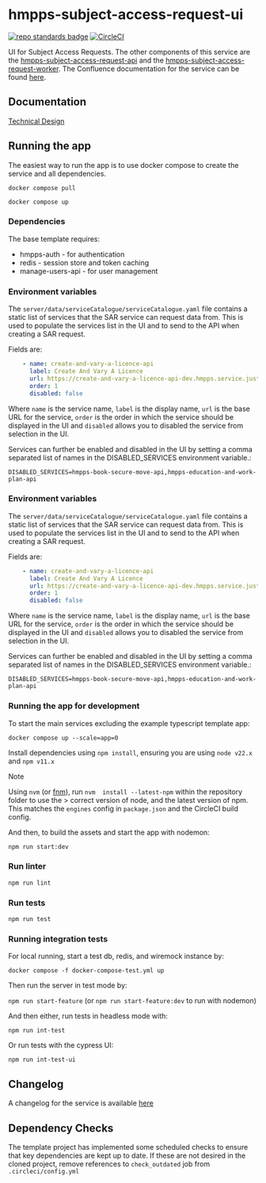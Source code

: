# hmpps-subject-access-request-ui
[![repo standards badge](https://img.shields.io/badge/dynamic/json?color=blue&style=flat&logo=github&label=MoJ%20Compliant&query=%24.result&url=https%3A%2F%2Foperations-engineering-reports.cloud-platform.service.justice.gov.uk%2Fapi%2Fv1%2Fcompliant_public_repositories%2Fhmpps-subject-access-request-ui)](https://operations-engineering-reports.cloud-platform.service.justice.gov.uk/public-github-repositories.html#hmpps-subject-access-request-ui "Link to report")
[![CircleCI](https://circleci.com/gh/ministryofjustice/hmpps-subject-access-request-ui/tree/main.svg?style=svg)](https://circleci.com/gh/ministryofjustice/hmpps-subject-access-request-ui)

UI for Subject Access Requests. The other components of this service are the [hmpps-subject-access-request-api](https://github.com/ministryofjustice/hmpps-subject-access-request-api) and the [hmpps-subject-access-request-worker](https://github.com/ministryofjustice/hmpps-subject-access-request-worker). The Confluence documentation for the service can be found [here](https://dsdmoj.atlassian.net/wiki/spaces/SARS/pages/4771479564/Overview).

## Documentation

[Technical Design](docs/technical-design.md)

## Running the app
The easiest way to run the app is to use docker compose to create the service and all dependencies. 

`docker compose pull`

`docker compose up`

### Dependencies

The base template requires:
* hmpps-auth - for authentication
* redis - session store and token caching
* manage-users-api - for user management

### Environment variables

The `server/data/serviceCatalogue/serviceCatalogue.yaml` file contains a static list of services that the SAR service can request data from. 
This is used to populate the services list in the UI and to send to the API when creating a SAR request.

Fields are:
```yaml
    - name: create-and-vary-a-licence-api
      label: Create And Vary A Licence
      url: https://create-and-vary-a-licence-api-dev.hmpps.service.justice.gov.uk
      order: 1
      disabled: false
```

Where `name` is the service name, `label` is the display name, `url` is the base URL for the service, `order` is the
order in which the service should be displayed in the UI and `disabled` allows you to disabled the service from
selection in the UI.

Services can further be enabled and disabled in the UI by setting a comma separated list of names in the DISABLED_SERVICES environment variable.:

`DISABLED_SERVICES=hmpps-book-secure-move-api,hmpps-education-and-work-plan-api`

### Environment variables

The `server/data/serviceCatalogue/serviceCatalogue.yaml` file contains a static list of services that the SAR service can request data from. 
This is used to populate the services list in the UI and to send to the API when creating a SAR request.

Fields are:
```yaml
    - name: create-and-vary-a-licence-api
      label: Create And Vary A Licence
      url: https://create-and-vary-a-licence-api-dev.hmpps.service.justice.gov.uk
      order: 1
      disabled: false
```

Where `name` is the service name, `label` is the display name, `url` is the base URL for the service, `order` is the
order in which the service should be displayed in the UI and `disabled` allows you to disabled the service from
selection in the UI.

Services can further be enabled and disabled in the UI by setting a comma separated list of names in the DISABLED_SERVICES environment variable.:

`DISABLED_SERVICES=hmpps-book-secure-move-api,hmpps-education-and-work-plan-api`

### Running the app for development

To start the main services excluding the example typescript template app: 

`docker compose up --scale=app=0`

Install dependencies using `npm install`, ensuring you are using `node v22.x` and `npm v11.x`

> [!NOTE]
>  Using `nvm` (or [fnm](https://github.com/Schniz/fnm)), run `nvm  install --latest-npm` within the repository folder to use the > correct version of node, and the latest version of npm. This matches the `engines` config in `package.json` and the CircleCI build config.

And then, to build the assets and start the app with nodemon:

`npm run start:dev`

### Run linter

`npm run lint`

### Run tests

`npm run test`

### Running integration tests

For local running, start a test db, redis, and wiremock instance by:

`docker compose -f docker-compose-test.yml up`

Then run the server in test mode by:

`npm run start-feature` (or `npm run start-feature:dev` to run with nodemon)

And then either, run tests in headless mode with:

`npm run int-test`
 
Or run tests with the cypress UI:

`npm run int-test-ui`

## Changelog

A changelog for the service is available [here](./CHANGELOG.md)

## Dependency Checks

The template project has implemented some scheduled checks to ensure that key dependencies are kept up to date.
If these are not desired in the cloned project, remove references to `check_outdated` job from `.circleci/config.yml`

